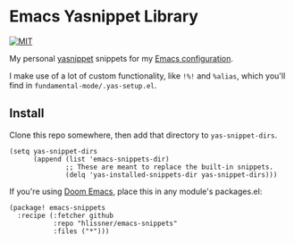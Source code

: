 # Emacs Yasnippet Library
[![MIT](https://img.shields.io/badge/license-MIT-green.svg)](./LICENSE)

My personal [yasnippet](https://github.com/capitaomorte/yasnippet) snippets for
my [Emacs configuration](https://github.com/hlissner/.emacs.d).

I make use of a lot of custom functionality, like `!%!` and `%alias`, which
you'll find in `fundamental-mode/.yas-setup.el`.

## Install

Clone this repo somewhere, then add that directory to `yas-snippet-dirs`.

```emacs-lisp
(setq yas-snippet-dirs
      (append (list 'emacs-snippets-dir)
              ;; These are meant to replace the built-in snippets.
              (delq 'yas-installed-snippets-dir yas-snippet-dirs)))
```

If you're using [Doom Emacs][emacs.d], place this in any module's packages.el:

```emacs-lisp
(package! emacs-snippets
  :recipe (:fetcher github
           :repo "hlissner/emacs-snippets"
           :files ("*")))
```

[emacs.d]: https://github.com/hlissner/doom-emacs
